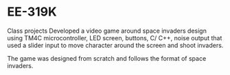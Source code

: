 # EE-319K
Class projects
Developed a video game around space invaders design using TM4C microcontroller, LED screen, buttons, C/ C++, 
noise output that used a slider input to move character around the screen and shoot invaders.

The game was designed from scratch and follows the format of space invaders. 
